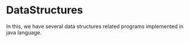 # DataStructures
In this, we have several data structures related programs implemented in java language.

